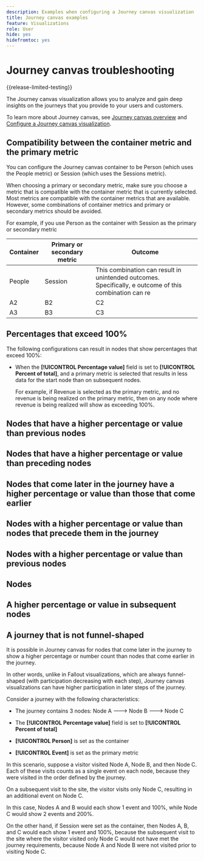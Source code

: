 ```yaml
---
description: Examples when configuring a Journey canvas visualization
title: Journey canvas examples
feature: Visualizations
role: User
hide: yes
hidefromtoc: yes
---
```

# Journey canvas troubleshooting

{{release-limited-testing}}

The Journey canvas visualization allows you to analyze and gain deep insights on the journeys that you provide to your users and customers. 

To learn more about Journey canvas, see [Journey canvas overview](/help/analysis-workspace/visualizations/journey-canvas/journey-canvas.md) and [Configure a Journey canvas visualization](/help/analysis-workspace/visualizations/journey-canvas/configure-journey-canvas.md).


## Compatibility between the container metric and the primary metric

You can configure the Journey canvas container to be Person (which uses the People metric) or Session (which uses the Sessions metric).

When choosing a primary or secondary metric, make sure you choose a metric that is compatible with the container metric that is currently selected. Most metrics are compatible with the container metrics that are available. However, some combinations of container metrics and primary or secondary metrics should be avoided.

For example, if you use Person as the container with Session as the primary or secondary metric


| Container | Primary or secondary metric | Outcome |
|---------|----------|---------|
| People | Session | This combination can result in unintended outcomes. Specifically, e outcome of this combination can re |
| A2 | B2 | C2 |
| A3 | B3 | C3 |


## Percentages that exceed 100%

The following configurations can result in nodes that show percentages that exceed 100%:

* When the **[!UICONTROL Percentage value]** field is set to **[!UICONTROL Percent of total]**, and a primary metric is selected that results in less data for the start node than on subsequent nodes.

  For example, if Revenue is selected as the primary metric, and no revenue is being realized on the primary metric, then on any node where revenue is being realized will show as exceeding 100%. 

## Nodes that have a higher percentage or value than previous nodes 

## Nodes that have a higher percentage or value than preceding nodes 

## Nodes that come later in the journey have a higher percentage or value than those that come earlier

## Nodes with a higher percentage or value than nodes that precede them in the journey

## Nodes with a higher percentage or value than previous nodes 

## Nodes 

## A higher percentage or value in subsequent nodes


## A journey that is not funnel-shaped

It is possible in Journey canvas for nodes that come later in the journey to show a higher percentage or number count than nodes that come earlier in the journey. 

In other words, unlike in Fallout visualizations, which are always funnel-shaped (with participation decreasing with each step), Journey canvas visualizations can have higher participation in later steps of the journey. 

Consider a journey with the following characteristics:

* The journey contains 3 nodes: Node A ---> Node B ---> Node C

* The **[!UICONTROL Percentage value]** field is set to **[!UICONTROL Percent of total]**

* **[!UICONTROL Person]** is set as the container

* **[!UICONTROL Event]** is set as the primary metric

In this scenario, suppose a visitor visited Node A, Node B, and then Node C. Each of these visits counts as a single event on each node, because they were visited in the order defined by the journey. 

On a subsequent visit to the site, the visitor visits only Node C, resulting in an additional event on Node C. 

In this case, Nodes A and B would each show 1 event and 100%, while Node C would show 2 events and 200%.

On the other hand, if Session were set as the container, then Nodes A, B, and C would each show 1 event and 100%, because the subsequent visit to the site where the visitor visited only Node C would not have met the journey requirements, because Node A and Node B were not visited prior to visiting Node C. 
